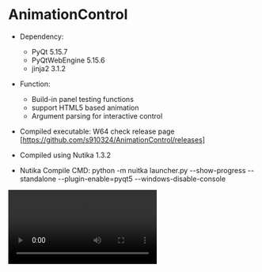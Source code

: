 # AnimationControl

- Dependency: 
  - PyQt 5.15.7 
  - PyQtWebEngine 5.15.6
  - jinja2 3.1.2

- Function: 
  - Build-in panel testing functions
  - support HTML5 based animation
  - Argument parsing for interactive control
  
- Compiled executable: W64 check release page [https://github.com/s910324/AnimationControl/releases]
- Compiled using Nutika 1.3.2
- Nutika Compile CMD:  python -m nuitka launcher.py --show-progress --standalone --plugin-enable=pyqt5 --windows-disable-console

![screenshot](https://github.com/s910324/AnimationControl/blob/main/capture/2023-01-28-17-21-12.mp4 "screenshot")
